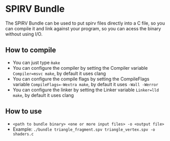 # SPIRV Bundle
The SPIRV Bundle can be used to put spirv files directly into a C file, so you can compile it and link against your program, so you can acess the binary without using I/O.

## How to compile
- You can just type `m̀ake`
- You can configure the compiler by setting the Compiler variable `Compiler=msvc make`, by default it uses clang
- You can configure the compile flags by setting the CompileFlags variable `CompileFlags=-Wextra make`, by default it uses `-Wall -Werror`
- You can configure the linker by setting the Linker variable `Linker=lld make`, by default it uses clang

## How to use
- `<path to bundle binary> <one or more input files> -o <output file>`
- Example: `./bundle triangle_fragment.spv triangle_vertex.spv -o shaders.c`
